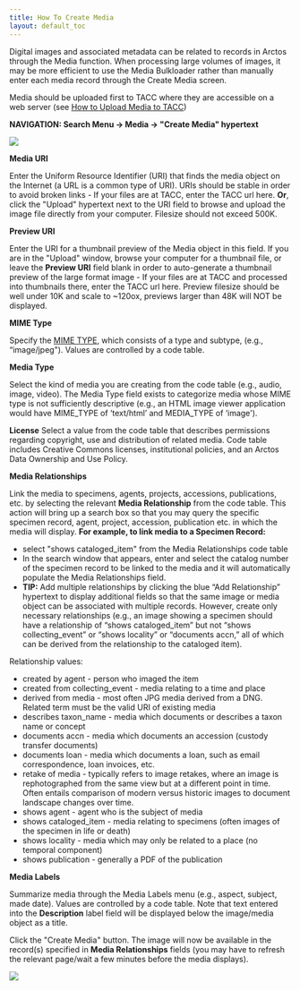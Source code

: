 ```yaml
---
title: How To Create Media
layout: default_toc
---
```


Digital images and associated metadata can be related to records in Arctos through the Media function. When processing large volumes of images, it may be more efficient to use the Media Bulkloader rather than manually enter each media record through the Create Media screen.

Media should be uploaded first to TACC where they are accessible on a web server (see [How to Upload Media to TACC](https://github.com/ArctosDB/documentation-wiki/wiki/How-to-Upload-Media-to-TACC))

**NAVIGATION: Search Menu → Media → "Create Media" hypertext**

![](https://github.com/ArctosDB/documentation-wiki/blob/master/tutorial_images/create_media.JPG)

**Media URI**

Enter the Uniform Resource Identifier (URI) that finds the media object on the Internet (a URL is a common type of URI). URIs should be stable in order to avoid broken links - If your files are at TACC, enter the TACC url here. **Or**, click the "Upload" hypertext next to the URI field to browse and upload the image file directly from your computer. Filesize should not exceed 500K.

**Preview URI**

Enter the URI for a thumbnail preview of the Media object in this field. If you are in the "Upload" window, browse your computer for a thumbnail file, or leave the **Preview URI** field blank in order to auto-generate a thumbnail preview of the large format image - If your files are at TACC and processed into thumbnails there, enter the TACC url here. Preview filesize should be well under 10K and scale to ~120ox, previews larger than 48K will NOT be displayed.

**MIME Type**

Specify the [MIME TYPE](https://en.wikipedia.org/wiki/Media_type), which consists of a type and subtype, (e.g., “image/jpeg"). Values are controlled by a code table.

**Media Type**

Select the kind of media you are creating from the code table (e.g., audio, image, video). The Media Type field exists to categorize media whose MIME type is not sufficiently descriptive (e.g., an HTML image viewer application would have MIME_TYPE of ‘text/html’ and MEDIA_TYPE of ‘image').

**License**
Select a value from the code table that describes permissions regarding copyright, use and distribution of related media. Code table includes Creative Commons licenses, institutional policies, and an Arctos Data Ownership and Use Policy.

**Media Relationships**

Link the media to specimens, agents, projects, accessions, publications, etc. by selecting the relevant **Media Relationship** from the code table. This action will bring up a search box so that you may query the specific specimen record, agent, project, accession, publication etc. in which the media will display. **For example, to link media to a Specimen Record:**
* select "shows cataloged_item" from the Media Relationships code table
* In the search window that appears, enter and select the catalog number of the specimen record to be linked to the media and it will automatically populate the Media Relationships field.
* **TIP:** Add multiple relationships by clicking the blue “Add Relationship” hypertext to display additional fields so that the same image or media object can be associated with multiple records. However, create only necessary relationships (e.g., an image showing a specimen should have a relationship of “shows cataloged_item” but not “shows collecting_event” or “shows locality” or “documents accn,” all of which can be derived from the relationship to the cataloged item).

Relationship values:

* created by agent - person who imaged the item
* created from collecting_event - media relating to a time and place
* derived from media - most often JPG media derived from a DNG. Related term must be the valid URI of existing media
* describes taxon_name - media which documents or describes a taxon name or concept
* documents accn - media which documents an accession (custody transfer documents)
* documents loan - media which documents a loan, such as email correspondence, loan invoices, etc.
* retake of media - typically refers to image retakes, where an image is rephotographed from the same view but at a different point in time. Often entails comparison of modern versus historic images to document landscape changes over time.
* shows agent - agent who is the subject of media
* shows cataloged_item - media relating to specimens (often images of the specimen in life or death)
* shows locality - media which may only be related to a place (no temporal component)
* shows publication - generally a PDF of the publication

**Media Labels**

Summarize media through the Media Labels menu (e.g., aspect, subject, made date). Values are controlled by a code table. Note that text entered into the **Description** label field will be displayed below the image/media object as a title.

Click the "Create Media" button. The image will now be available in the record(s) specified in **Media Relationships** fields (you may have to refresh the relevant page/wait a few minutes before the media displays).

![](https://github.com/ArctosDB/documentation-wiki/blob/master/tutorial_images/media_examples.JPG)
